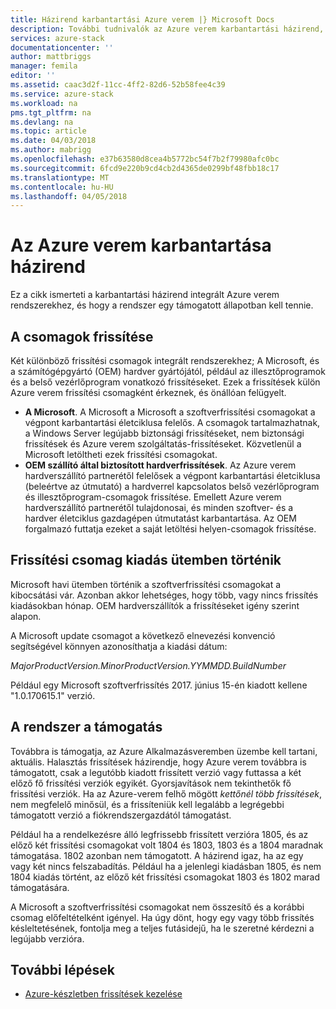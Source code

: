 ```yaml
---
title: Házirend karbantartási Azure verem |} Microsoft Docs
description: További tudnivalók az Azure verem karbantartási házirend, és hogyan kell fenntartani az integrált rendszer támogatott állapotban.
services: azure-stack
documentationcenter: ''
author: mattbriggs
manager: femila
editor: ''
ms.assetid: caac3d2f-11cc-4ff2-82d6-52b58fee4c39
ms.service: azure-stack
ms.workload: na
pms.tgt_pltfrm: na
ms.devlang: na
ms.topic: article
ms.date: 04/03/2018
ms.author: mabrigg
ms.openlocfilehash: e37b63580d8cea4b5772bc54f7b2f79980afc0bc
ms.sourcegitcommit: 6fcd9e220b9cd4cb2d4365de0299bf48fbb18c17
ms.translationtype: MT
ms.contentlocale: hu-HU
ms.lasthandoff: 04/05/2018
---
```

# <a name="azure-stack-servicing-policy"></a>Az Azure verem karbantartása házirend
Ez a cikk ismerteti a karbantartási házirend integrált Azure verem rendszerekhez, és hogy a rendszer egy támogatott állapotban kell tennie. 

## <a name="update-package-types"></a>A csomagok frissítése

Két különböző frissítési csomagok integrált rendszerekhez; A Microsoft, és a számítógépgyártó (OEM) hardver gyártójától, például az illesztőprogramok és a belső vezérlőprogram vonatkozó frissítéseket. Ezek a frissítések külön Azure verem frissítési csomagként érkeznek, és önállóan felügyelt.

- **A Microsoft**. A Microsoft a Microsoft a szoftverfrissítési csomagokat a végpont karbantartási életciklusa felelős. A csomagok tartalmazhatnak, a Windows Server legújabb biztonsági frissítéseket, nem biztonsági frissítések és Azure verem szolgáltatás-frissítéseket. Közvetlenül a Microsoft letöltheti ezek frissítési csomagokat.
- **OEM szállító által biztosított hardverfrissítések**. Az Azure verem hardverszállító partnerétől felelősek a végpont karbantartási életciklusa (beleértve az útmutató) a hardverrel kapcsolatos belső vezérlőprogram és illesztőprogram-csomagok frissítése. Emellett Azure verem hardverszállító partnerétől tulajdonosai, és minden szoftver- és a hardver életciklus gazdagépen útmutatást karbantartása. Az OEM forgalmazó futtatja ezeket a saját letöltési helyen-csomagok frissítése.

## <a name="update-package-release-cadence"></a>Frissítési csomag kiadás ütemben történik

Microsoft havi ütemben történik a szoftverfrissítési csomagokat a kibocsátási vár. Azonban akkor lehetséges, hogy több, vagy nincs frissítés kiadásokban hónap. OEM hardverszállítók a frissítéseket igény szerint alapon.

A Microsoft update csomagot a következő elnevezési konvenció segítségével könnyen azonosíthatja a kiadási dátum:

*MajorProductVersion.MinorProductVersion.YYMMDD.BuildNumber*

Például egy Microsoft szoftverfrissítés 2017. június 15-én kiadott kellene "1.0.170615.1" verzió.

## <a name="keep-your-system-under-support"></a>A rendszer a támogatás
Továbbra is támogatja, az Azure Alkalmazásveremben üzembe kell tartani, aktuális. Halasztás frissítések házirendje, hogy Azure verem továbbra is támogatott, csak a legutóbb kiadott frissített verzió vagy futtassa a két előző fő frissítési verziók egyikét.  Gyorsjavítások nem tekinthetők fő frissítési verziók.  Ha az Azure-verem felhő mögött *kettőnél több frissítések*, nem megfelelő minősül, és a frissíteniük kell legalább a legrégebbi támogatott verzió a fiókrendszergazdától támogatást. 

Például ha a rendelkezésre álló legfrissebb frissített verzióra 1805, és az előző két frissítési csomagokat volt 1804 és 1803, 1803 és a 1804 maradnak támogatása. 1802 azonban nem támogatott. A házirend igaz, ha az egy vagy két nincs felszabadítás. Például ha a jelenlegi kiadásban 1805, és nem 1804 kiadás történt, az előző két frissítési csomagokat 1803 és 1802 marad támogatására.

A Microsoft a szoftverfrissítési csomagokat nem összesítő és a korábbi csomag előfeltételként igényel. Ha úgy dönt, hogy egy vagy több frissítés késleltetésének, fontolja meg a teljes futásidejű, ha le szeretné kérdezni a legújabb verzióra. 


## <a name="next-steps"></a>További lépések

- [Azure-készletben frissítések kezelése](azure-stack-updates.md)


